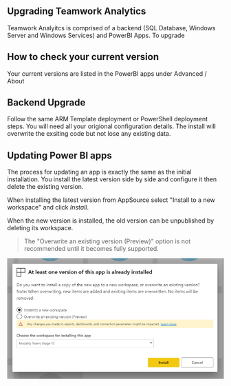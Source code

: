 ## Upgrading Teamwork Analytics

Teamwork Analyitcs is comprised of a backend (SQL Database, Windows Server and Windows Services) and PowerBI Apps. To upgrade 

## How to check your current version

Your current versions are listed in the PowerBI apps under Advanced / About



## Backend Upgrade

Follow the same ARM Template deployment or PowerShell deployment steps. You will need all your origional configuration details. The install will overwrite the exsiting code but not lose any existing data.

## Updating Power BI apps

The process for updating an app is exactly the same as the initial installation. You install the latest version side by side and configure it then delete the existing version.

When installing the latest version from AppSource select "Install to a new workspace" and click _Install_.

When the new version is installed, the old version can be unpublished by deleting its workspace.

> The "Overwrite an existing version (Preview)" option is not recommended until it becomes fully supported. 

![Overwriting an app that is already installed](images/powerbi/alreadyinstalled.png)
